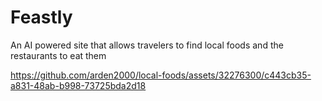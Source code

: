 # Feastly

An AI powered site that allows travelers to find local foods and the restaurants to eat them

https://github.com/arden2000/local-foods/assets/32276300/c443cb35-a831-48ab-b998-73725bda2d18

